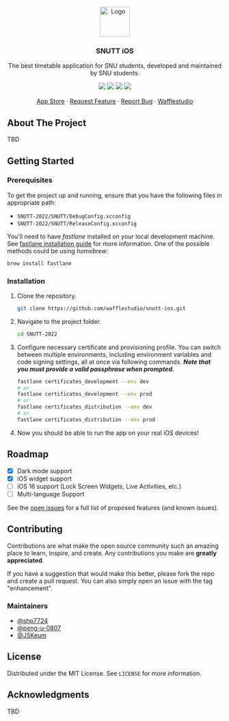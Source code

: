 


<!-- PROJECT LOGO -->
<br />
<div align="center">
  <a href="https://github.com/wafflestudio/snutt-ios">
    <img src="https://user-images.githubusercontent.com/33917774/199519767-60590904-b15a-4464-ab21-e3a424649d5c.svg" alt="Logo" width="70" height="70">
  </a>

  <h3 align="center">SNUTT iOS</h3>

  <p align="center">
    The best timetable application for SNU students, developed and maintained by SNU students.
    <div style=" padding-bottom: 1rem;">
    <img src="https://img.shields.io/badge/iOS-1A1A1A?style=for-the-badge&logo=apple&logoColor=white"/>
    <img src="https://img.shields.io/badge/SwiftUI-F05138?style=for-the-badge&logo=swift&logoColor=white"/>
    <img src="https://img.shields.io/badge/UIKit-2396F3?style=for-the-badge&logo=uikit&logoColor=white"/>
    <img src="https://img.shields.io/badge/Fastlane-68BD49?style=for-the-badge&logo=fastlane&logoColor=white"/>
    </div>
    <a href="https://apps.apple.com/kr/app/snutt-%EC%84%9C%EC%9A%B8%EB%8C%80%ED%95%99%EA%B5%90-%EC%8B%9C%EA%B0%84%ED%91%9C-%EC%95%B1/id1215668309">App Store</a>
    ·
    <a href="https://github.com/wafflestudio/snutt-ios/issues">Request Feature</a>
    ·
    <a href="https://github.com/wafflestudio/snutt-ios/issues">Report Bug</a>
    ·
    <a href="https://wafflestudio.com/">Wafflestudio</a>
  </p>
</div>


<!-- ABOUT THE PROJECT -->
## About The Project

TBD

<!-- GETTING STARTED -->
## Getting Started


### Prerequisites

To get the project up and running, ensure that you have the following files in appropriate path:

- `SNUTT-2022/SNUTT/DebugConfig.xcconfig`
- `SNUTT-2022/SNUTT/ReleaseConfig.xcconfig`

You'll need to have *fastlane* installed on your local development machine. See [fastlane installation guide](https://docs.fastlane.tools/) for more information. One of the possible methods could be using *homebrew*:

```sh
brew install fastlane
```

### Installation

1. Clone the repository.
   
   ```sh
   git clone https://github.com/wafflestudio/snutt-ios.git
   ```
2. Navigate to the project folder.
   
   ```sh
   cd SNUTT-2022
   ```

3. Configure necessary certificate and provisioning profile. You can switch between multiple environments, including environment variables and code signing settings, all at once via following commands. ***Note that you must provide a valid passphrase when prompted.***
   
   ```sh
   fastlane certificates_development --env dev
   # or
   fastlane certificates_development --env prod
   # or
   fastlane certificates_distribution --env dev
   # or
   fastlane certificates_distribution --env prod
   ```

4. Now you should be able to run the app on your real iOS devices!

<!-- ROADMAP -->
## Roadmap

- [x] Dark mode support
- [x] iOS widget support
- [ ] iOS 16 support (Lock Screen Widgets, Live Activities, etc.)
- [ ] Multi-language Support

See the [open issues](https://github.com/wafflestudio/snutt-ios/issues) for a full list of proposed features (and known issues).


<!-- CONTRIBUTING -->
## Contributing

Contributions are what make the open source community such an amazing place to learn, inspire, and create. Any contributions you make are **greatly appreciated**.

If you have a suggestion that would make this better, please fork the repo and create a pull request. You can also simply open an issue with the tag "enhancement".

### Maintainers

* [@shp7724](https://github.com/shp7724)
* [@peng-u-0807](https://github.com/peng-u-0807)
* [@JSKeum](https://github.com/JSKeum)

<!-- LICENSE -->
## License

Distributed under the MIT License. See `LICENSE` for more information.

<!-- ACKNOWLEDGMENTS -->
## Acknowledgments

TBD

[SwiftUI]: https://img.shields.io/badge/SwiftUI-F05138?style=for-the-badge&logo=swift&logoColor=white
